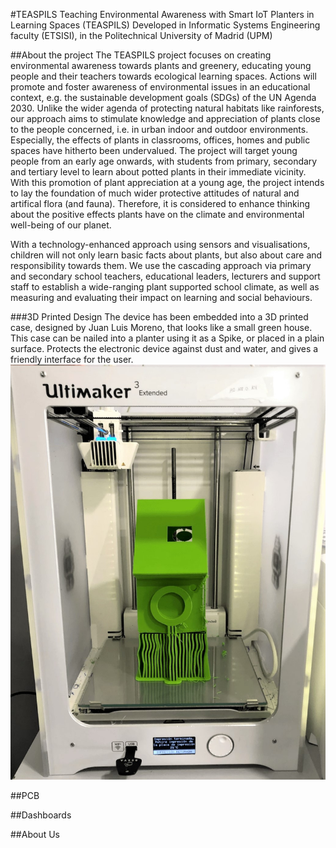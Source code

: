 #TEASPILS
Teaching Environmental Awareness with Smart IoT Planters in Learning Spaces (TEASPILS)
Developed in Informatic Systems Engineering faculty (ETSISI), in the Politechnical University of Madrid (UPM)

##About the project
The TEASPILS project focuses on creating environmental awareness towards plants and greenery, educating young people and their teachers towards ecological learning spaces. Actions will promote and foster awareness of environmental issues in an educational context, e.g. the sustainable development goals (SDGs) of the UN Agenda 2030. Unlike the wider agenda of protecting natural habitats like rainforests, our approach aims to stimulate knowledge and appreciation of plants close to the people concerned, i.e. in urban indoor and outdoor environments. Especially, the effects of plants in classrooms, offices, homes and public spaces have hitherto been undervalued. The project will target young people from an early age onwards, with students from primary, secondary and tertiary level to learn about potted plants in their immediate vicinity. With this promotion of plant appreciation at a young age, the project intends to lay the foundation of much wider protective attitudes of natural and artifical flora (and fauna). Therefore, it is considered to enhance thinking about the positive effects plants have on the climate and environmental well-being of our planet.
 
With a technology-enhanced approach using sensors and visualisations, children will not only learn basic facts about plants, but also about care and responsibility towards them. We use the cascading approach via primary and secondary school teachers, educational leaders, lecturers and support staff to establish a wide-ranging plant supported school climate, as well as measuring and evaluating their impact on learning and social behaviours.

###3D Printed Design
The device has been embedded into a 3D printed case, designed by Juan Luis Moreno, that looks like a small green house. This case can be nailed into a planter using it as a Spike, or placed in a plain surface.
Protects the electronic device against dust and water, and gives a friendly interface for the user.
![3D printed case](https://raw.githubusercontent.com/arquero99/E-TEASPILS/master/img/3Dprinted.jpg)

##PCB

##Dashboards

##About Us
